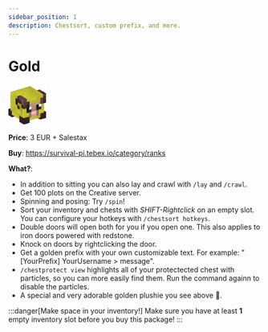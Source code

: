 ```yaml
---
sidebar_position: 1
description: Chestsort, custom prefix, and more.
---
```


# Gold 
![11519](57b0784471b8a6cf409e49f5dce31bfcf1a3aa81.jpg)

**Price**: 3 EUR + Salestax

**Buy**: https://survival-pi.tebex.io/category/ranks

**What?**:
- In addition to sitting you can also lay and crawl with `/lay` and `/crawl`.
- Get 100 plots on the Creative server.
- Spinning and posing: Try `/spin`!
- Sort your inventory and chests with *SHIFT-Rightclick* on an empty slot. You can configure your hotkeys with `/chestsort hotkeys`.
- Double doors will open both for you if you open one. This also applies to iron doors powered with redstone.
- Knock on doors by rightclicking the door.
- Get a golden prefix with your own customizable text. For example: "[YourPrefix] YourUsername > message".
- `/chestprotect view` highlights all of your protectected chest with particles, so you can more easily find them. Run the command againn to disable the particles. 
- A special and very adorable golden plushie you see above 🥹.

:::danger[Make space in your inventory!]
Make sure you have at least **1** empty inventory slot before you buy this package!
:::